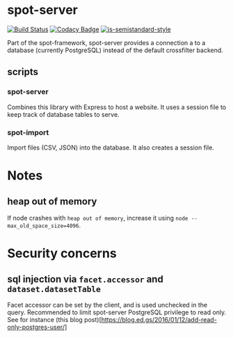 # spot-server
[![Build Status](https://travis-ci.org/NLeSC/spot-server.svg?branch=master)](https://travis-ci.org/NLeSC/spot-server)
[![Codacy Badge](https://api.codacy.com/project/badge/Grade/fd4e2ef5897943ddb1c41a44a5943e8f)](https://www.codacy.com/app/NLeSC/spot-server?utm_source=github.com&amp;utm_medium=referral&amp;utm_content=NLeSC/spot-server&amp;utm_campaign=Badge_Grade)
[![js-semistandard-style](https://img.shields.io/badge/code%20style-semistandard-brightgreen.svg?style=flat-square)](https://github.com/Flet/semistandard)

Part of the spot-framework, spot-server provides a connection a to a database (currently PostgreSQL) instead of the default crossfilter backend.

## scripts

### spot-server

Combines this library with Express to host a website.
It uses a session file to keep track of database tables to serve.

### spot-import

Import files (CSV, JSON) into the database.
It also creates a session file.


# Notes

## heap out of memory

If node crashes with `heap out of memory`, increase it using `node --max_old_space_size=4096`.

# Security concerns

## sql injection via `facet.accessor` and `dataset.datasetTable`

Facet accessor can be set by the client, and is used unchecked in the query.
Recommended to limit spot-server PostgreSQL privilege to read only.
See for instance (this blog post)[https://blog.ed.gs/2016/01/12/add-read-only-postgres-user/]
